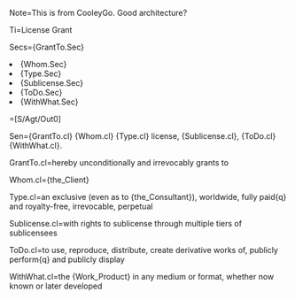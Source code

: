 Note=This is from CooleyGo.  Good architecture?

Ti=License Grant

Secs={GrantTo.Sec}<li>{Whom.Sec}<li>{Type.Sec}<li>{Sublicense.Sec}<li>{ToDo.Sec}<li>{WithWhat.Sec}

=[S/Agt/Out0]


Sen={GrantTo.cl} {Whom.cl} {Type.cl} license, {Sublicense.cl}, {ToDo.cl} {WithWhat.cl}.

GrantTo.cl=hereby unconditionally and irrevocably grants to

Whom.cl={the_Client} 

Type.cl=an exclusive (even as to {the_Consultant}), worldwide, fully paid{q} and royalty-free, irrevocable, perpetual

Sublicense.cl=with rights to sublicense through multiple tiers of sublicensees

ToDo.cl=to use, reproduce, distribute, create derivative works of, publicly perform{q} and publicly display

WithWhat.cl=the {Work_Product} in any medium or format, whether now known or later developed